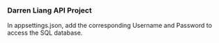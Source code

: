 ### Darren Liang API Project

In appsettings.json, add the corresponding Username and Password to access the SQL database. 
